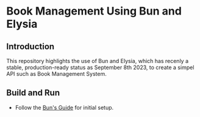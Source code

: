 # Book Management Using Bun and Elysia

## Introduction

This repository highlights the use of Bun and Elysia, which has recenly a stable, production-ready status as September 8th 2023, to create a simpel API such as Book Management System.

## Build and Run

- Follow the [Bun's Guide](https://bun.sh/docs) for initial setup.

